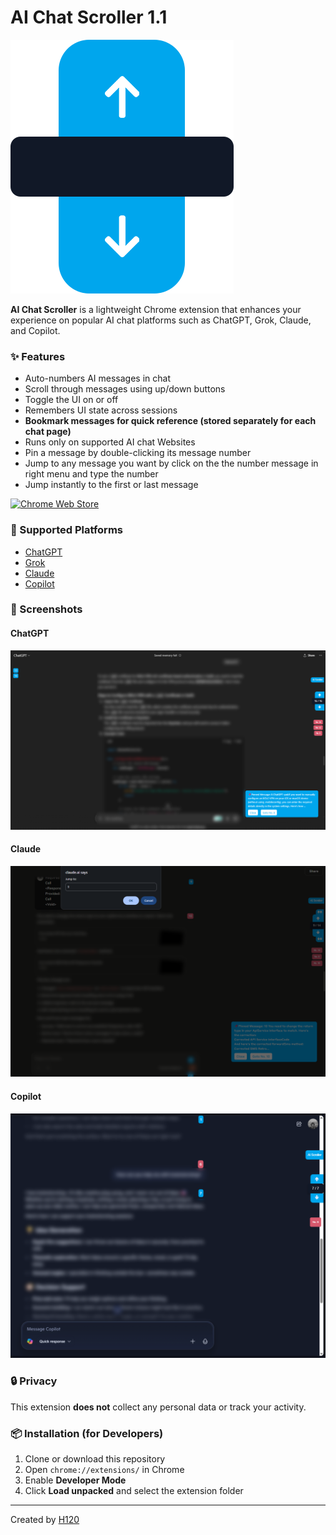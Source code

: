 # AI Chat Scroller 1.1
![Logo](images/logo.png)

**AI Chat Scroller** is a lightweight Chrome extension that enhances your experience on popular AI chat platforms such as ChatGPT, Grok, Claude, and Copilot.

### ✨ Features
- Auto-numbers AI messages in chat
- Scroll through messages using up/down buttons
- Toggle the UI on or off
- Remembers UI state across sessions
- **Bookmark messages for quick reference (stored separately for each chat page)**
- Runs only on supported AI chat Websites
- Pin a message by double-clicking its message number
- Jump to any message you want by click on the the number message in right menu and type the number
- Jump instantly to the first or last message

[![Chrome Web Store](https://img.shields.io/chrome-web-store/v/hkjjhdgfolmahfakmobelcbjmedikegl.svg?label=Chrome%20Extension&color=blue)](https://chromewebstore.google.com/detail/ai-chat-scroller/hkjjhdgfolmahfakmobelcbjmedikegl)


### 🧠 Supported Platforms
- [ChatGPT](https://chatgpt.com/)
- [Grok](https://grok.com/chat/)
- [Claude](https://claude.ai/chat/)
- [Copilot](https://copilot.microsoft.com/)

### 📸 Screenshots

#### ChatGPT
![ChatGPT Screenshot](images/chatgpt.png)

#### Claude
![Claude Screenshot](images/claude.png)

#### Copilot
![Copilot Screenshot](images/copilot.png)

### 🔒 Privacy
This extension **does not** collect any personal data or track your activity.

### 📦 Installation (for Developers)
1. Clone or download this repository
2. Open `chrome://extensions/` in Chrome
3. Enable **Developer Mode**
4. Click **Load unpacked** and select the extension folder

---

Created by [H120](https://github.com/H120)
